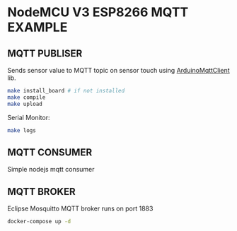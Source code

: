 # NodeMCU V3 ESP8266 MQTT EXAMPLE


## MQTT PUBLISER

Sends sensor value to MQTT topic on sensor touch using [ArduinoMqttClient](https://github.com/arduino-libraries/ArduinoMqttClient) lib.

```sh
make install_board # if not installed
make compile
make upload
```

Serial Monitor:

```sh
make logs
```

## MQTT CONSUMER

Simple nodejs mqtt consumer

## MQTT BROKER

Eclipse Mosquitto MQTT broker runs on port 1883

```sh
docker-compose up -d
```


